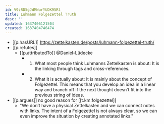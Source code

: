 ```yaml
---
id: V9zRD5gJdMNurYUDK95Rl
title: Luhmann Folgezettel Truth
desc: ''
updated: 1637406121504
created: 1637404746474
---
```




- [[p.hasURL]] https://zettelkasten.de/posts/luhmann-folgezettel-truth/
- [[p.refutes]]
  - [[p.attributedTo]] @Daniel-Lüdecke
    - 1. What most people think Luhmanns Zettelkasten is about: It is the linking through tags and cross-references.
    - 2. What it is actually about: It is mainly about the concept of Folgezettel. This means that you develop an idea in a linear way and branch off if the next thought doesn’t fit into the previous string of ideas.
- [[p.argues]] no good reason for [[t.km.folgezettel]]
  - "We don’t have a physical Zettelkasten and we can connect notes with links. The intent of a Folgezettel is not always clear, so we can even improve the situation by creating annotated links."
